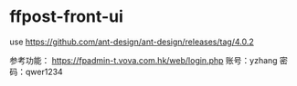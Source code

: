 # ffpost-front-ui

use https://github.com/ant-design/ant-design/releases/tag/4.0.2

参考功能：
https://fpadmin-t.vova.com.hk/web/login.php
账号：yzhang
密码：qwer1234